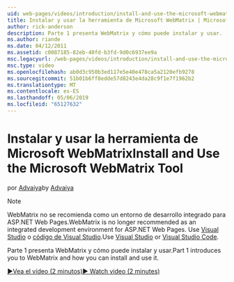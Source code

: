 ```yaml
---
uid: web-pages/videos/introduction/install-and-use-the-microsoft-webmatrix-tool
title: Instalar y usar la herramienta de Microsoft WebMatrix | Microsoft Docs
author: rick-anderson
description: Parte 1 presenta WebMatrix y cómo puede instalar y usar.
ms.author: riande
ms.date: 04/12/2011
ms.assetid: c0087185-82eb-40fd-b3fd-9d0c6937ee9a
msc.legacyurl: /web-pages/videos/introduction/install-and-use-the-microsoft-webmatrix-tool
msc.type: video
ms.openlocfilehash: ab0d3c950b3ed117e5e40e478ca5a2120efb9278
ms.sourcegitcommit: 51b01b6ff8edde57d8243e4da28c9f1e7f1962b2
ms.translationtype: MT
ms.contentlocale: es-ES
ms.lasthandoff: 05/06/2019
ms.locfileid: "65127632"
---
```

# <a name="install-and-use-the-microsoft-webmatrix-tool"></a><span data-ttu-id="ef1d1-103">Instalar y usar la herramienta de Microsoft WebMatrix</span><span class="sxs-lookup"><span data-stu-id="ef1d1-103">Install and Use the Microsoft WebMatrix Tool</span></span>

<span data-ttu-id="ef1d1-104">por [Advaiya](https://twitter.com/Advaiyasolns)</span><span class="sxs-lookup"><span data-stu-id="ef1d1-104">by [Advaiya](https://twitter.com/Advaiyasolns)</span></span>

> [!NOTE] 
> <span data-ttu-id="ef1d1-105">WebMatrix no se recomienda como un entorno de desarrollo integrado para ASP.NET Web Pages.</span><span class="sxs-lookup"><span data-stu-id="ef1d1-105">WebMatrix is no longer recommended as an integrated development environment for ASP.NET Web Pages.</span></span> <span data-ttu-id="ef1d1-106">Use [Visual Studio](xref:aspnet/web-pages/overview/getting-started/program-asp-net-web-pages-in-visual-studio) o [código de Visual Studio](https://code.visualstudio.com/).</span><span class="sxs-lookup"><span data-stu-id="ef1d1-106">Use [Visual Studio](xref:aspnet/web-pages/overview/getting-started/program-asp-net-web-pages-in-visual-studio) or [Visual Studio Code](https://code.visualstudio.com/).</span></span>

<span data-ttu-id="ef1d1-107">Parte 1 presenta WebMatrix y cómo puede instalar y usar.</span><span class="sxs-lookup"><span data-stu-id="ef1d1-107">Part 1 introduces you to WebMatrix and how you can install and use it.</span></span>

[<span data-ttu-id="ef1d1-108">&#9654;Vea el vídeo (2 minutos)</span><span class="sxs-lookup"><span data-stu-id="ef1d1-108">&#9654; Watch video (2 minutes)</span></span>](https://channel9.msdn.com/Blogs/ASP-NET-Site-Videos/install-and-use-the-microsoft-webmatrix-tool)
